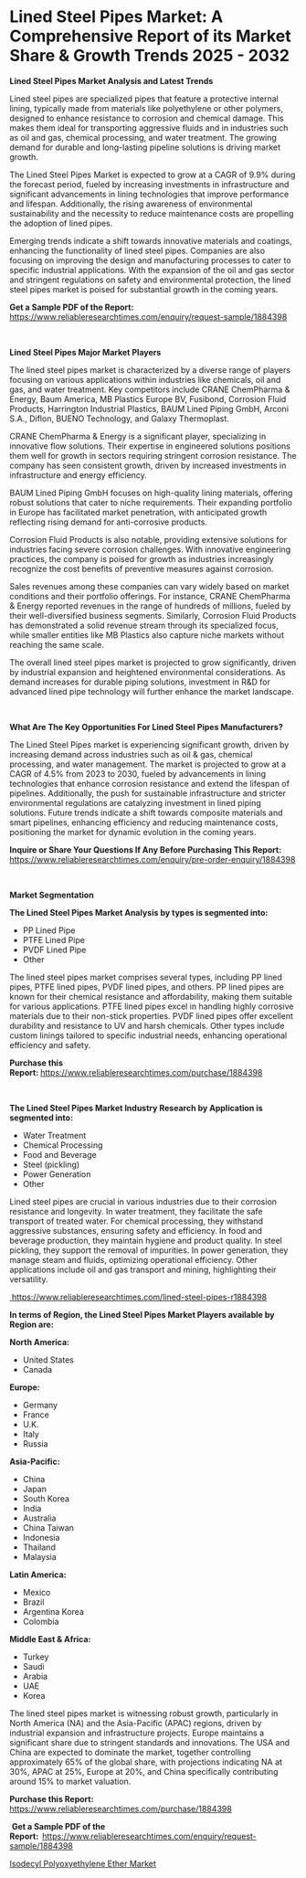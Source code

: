 <p><h1>Lined Steel Pipes Market: A Comprehensive Report of its Market Share & Growth Trends 2025 - 2032</h1></p><p><strong>Lined Steel Pipes Market Analysis and Latest Trends</strong></p>
<p><p>Lined steel pipes are specialized pipes that feature a protective internal lining, typically made from materials like polyethylene or other polymers, designed to enhance resistance to corrosion and chemical damage. This makes them ideal for transporting aggressive fluids and in industries such as oil and gas, chemical processing, and water treatment. The growing demand for durable and long-lasting pipeline solutions is driving market growth.</p><p>The Lined Steel Pipes Market is expected to grow at a CAGR of 9.9% during the forecast period, fueled by increasing investments in infrastructure and significant advancements in lining technologies that improve performance and lifespan. Additionally, the rising awareness of environmental sustainability and the necessity to reduce maintenance costs are propelling the adoption of lined pipes. </p><p>Emerging trends indicate a shift towards innovative materials and coatings, enhancing the functionality of lined steel pipes. Companies are also focusing on improving the design and manufacturing processes to cater to specific industrial applications. With the expansion of the oil and gas sector and stringent regulations on safety and environmental protection, the lined steel pipes market is poised for substantial growth in the coming years.</p></p>
<p><strong>Get a Sample PDF of the Report:&nbsp;</strong> <a href="https://www.reliableresearchtimes.com/enquiry/request-sample/1884398?utm_campaign=3031&utm_medium=2&utm_source=Github&utm_content=ia&utm_term=03042025&utm_id=lined-steel-pipes">https://www.reliableresearchtimes.com/enquiry/request-sample/1884398</a></p>
<p>&nbsp;</p>
<p><strong>Lined Steel Pipes Major Market Players</strong></p>
<p><p>The lined steel pipes market is characterized by a diverse range of players focusing on various applications within industries like chemicals, oil and gas, and water treatment. Key competitors include CRANE ChemPharma & Energy, Baum America, MB Plastics Europe BV, Fusibond, Corrosion Fluid Products, Harrington Industrial Plastics, BAUM Lined Piping GmbH, Arconi S.A., Diflon, BUENO Technology, and Galaxy Thermoplast.</p><p>CRANE ChemPharma & Energy is a significant player, specializing in innovative flow solutions. Their expertise in engineered solutions positions them well for growth in sectors requiring stringent corrosion resistance. The company has seen consistent growth, driven by increased investments in infrastructure and energy efficiency.</p><p>BAUM Lined Piping GmbH focuses on high-quality lining materials, offering robust solutions that cater to niche requirements. Their expanding portfolio in Europe has facilitated market penetration, with anticipated growth reflecting rising demand for anti-corrosive products.</p><p>Corrosion Fluid Products is also notable, providing extensive solutions for industries facing severe corrosion challenges. With innovative engineering practices, the company is poised for growth as industries increasingly recognize the cost benefits of preventive measures against corrosion.</p><p>Sales revenues among these companies can vary widely based on market conditions and their portfolio offerings. For instance, CRANE ChemPharma & Energy reported revenues in the range of hundreds of millions, fueled by their well-diversified business segments. Similarly, Corrosion Fluid Products has demonstrated a solid revenue stream through its specialized focus, while smaller entities like MB Plastics also capture niche markets without reaching the same scale.</p><p>The overall lined steel pipes market is projected to grow significantly, driven by industrial expansion and heightened environmental considerations. As demand increases for durable piping solutions, investment in R&D for advanced lined pipe technology will further enhance the market landscape.</p></p>
<p>&nbsp;</p>
<p><strong>What Are The Key Opportunities For Lined Steel Pipes Manufacturers?</strong></p>
<p><p>The Lined Steel Pipes market is experiencing significant growth, driven by increasing demand across industries such as oil & gas, chemical processing, and water management. The market is projected to grow at a CAGR of 4.5% from 2023 to 2030, fueled by advancements in lining technologies that enhance corrosion resistance and extend the lifespan of pipelines. Additionally, the push for sustainable infrastructure and stricter environmental regulations are catalyzing investment in lined piping solutions. Future trends indicate a shift towards composite materials and smart pipelines, enhancing efficiency and reducing maintenance costs, positioning the market for dynamic evolution in the coming years.</p></p>
<p><strong>Inquire or Share Your Questions If Any Before Purchasing This Report:</strong> <a href="https://www.reliableresearchtimes.com/enquiry/pre-order-enquiry/1884398?utm_campaign=3031&utm_medium=2&utm_source=Github&utm_content=ia&utm_term=03042025&utm_id=lined-steel-pipes">https://www.reliableresearchtimes.com/enquiry/pre-order-enquiry/1884398</a></p>
<p>&nbsp;</p>
<p><strong>Market Segmentation</strong></p>
<p><strong>The Lined Steel Pipes Market Analysis by types is segmented into:</strong></p>
<p><ul><li>PP Lined Pipe</li><li>PTFE Lined Pipe</li><li>PVDF Lined Pipe</li><li>Other</li></ul></p>
<p><p>The lined steel pipes market comprises several types, including PP lined pipes, PTFE lined pipes, PVDF lined pipes, and others. PP lined pipes are known for their chemical resistance and affordability, making them suitable for various applications. PTFE lined pipes excel in handling highly corrosive materials due to their non-stick properties. PVDF lined pipes offer excellent durability and resistance to UV and harsh chemicals. Other types include custom linings tailored to specific industrial needs, enhancing operational efficiency and safety.</p></p>
<p><strong>Purchase this Report:&nbsp;</strong><a href="https://www.reliableresearchtimes.com/purchase/1884398?utm_campaign=3031&utm_medium=2&utm_source=Github&utm_content=ia&utm_term=03042025&utm_id=lined-steel-pipes">https://www.reliableresearchtimes.com/purchase/1884398</a></p>
<p>&nbsp;</p>
<p><strong>The Lined Steel Pipes Market Industry Research by Application is segmented into:</strong></p>
<p><ul><li>Water Treatment</li><li>Chemical Processing</li><li>Food and Beverage</li><li>Steel (pickling)</li><li>Power Generation</li><li>Other</li></ul></p>
<p><p>Lined steel pipes are crucial in various industries due to their corrosion resistance and longevity. In water treatment, they facilitate the safe transport of treated water. For chemical processing, they withstand aggressive substances, ensuring safety and efficiency. In food and beverage production, they maintain hygiene and product quality. In steel pickling, they support the removal of impurities. In power generation, they manage steam and fluids, optimizing operational efficiency. Other applications include oil and gas transport and mining, highlighting their versatility.</p></p>
<p><a href="https://www.reliableresearchtimes.com/lined-steel-pipes-r1884398?utm_campaign=3031&utm_medium=2&utm_source=Github&utm_content=ia&utm_term=03042025&utm_id=lined-steel-pipes">&nbsp;https://www.reliableresearchtimes.com/lined-steel-pipes-r1884398</a></p>
<p><strong>In terms of Region, the Lined Steel Pipes Market Players available by Region are:</strong></p>
<p>
    <p> <strong> North America: </strong>
        <ul>
            <li>United States</li>
            <li>Canada</li>
        </ul>
        </p> 
    <p> <strong> Europe: </strong>
        <ul>
            <li>Germany</li>
            <li>France</li>
            <li>U.K.</li>
            <li>Italy</li>
            <li>Russia</li>
        </ul>
        </p> 
    <p> <strong> Asia-Pacific: </strong>
        <ul>
            <li>China</li>
            <li>Japan</li>
            <li>South Korea</li>
            <li>India</li>
            <li>Australia</li>
            <li>China Taiwan</li>
            <li>Indonesia</li>
            <li>Thailand</li>
            <li>Malaysia</li>
        </ul>
        </p> 
    <p> <strong> Latin America: </strong>
        <ul>
            <li>Mexico</li>
            <li>Brazil</li>
            <li>Argentina Korea</li>
            <li>Colombia</li>
        </ul>
        </p> 
    <p> <strong> Middle East & Africa: </strong>
        <ul>
            <li>Turkey</li>
            <li>Saudi</li>
            <li>Arabia</li>
            <li>UAE</li>
            <li>Korea</li>
        </ul>
    </p>
    </p>
<p><p>The lined steel pipes market is witnessing robust growth, particularly in North America (NA) and the Asia-Pacific (APAC) regions, driven by industrial expansion and infrastructure projects. Europe maintains a significant share due to stringent standards and innovations. The USA and China are expected to dominate the market, together controlling approximately 65% of the global share, with projections indicating NA at 30%, APAC at 25%, Europe at 20%, and China specifically contributing around 15% to market valuation.</p></p>
<p><strong>Purchase this Report: </strong><a href="https://www.reliableresearchtimes.com/purchase/1884398?utm_campaign=3031&utm_medium=2&utm_source=Github&utm_content=ia&utm_term=03042025&utm_id=lined-steel-pipes">https://www.reliableresearchtimes.com/purchase/1884398</a></p>
<p>&nbsp;<strong>Get a Sample PDF of the Report:&nbsp;&nbsp;</strong><a href="https://www.reliableresearchtimes.com/enquiry/request-sample/1884398?utm_campaign=3031&utm_medium=2&utm_source=Github&utm_content=ia&utm_term=03042025&utm_id=lined-steel-pipes">https://www.reliableresearchtimes.com/enquiry/request-sample/1884398</a></p>
<p><strong></strong></p>
<p><p><a href="https://github.com/akrachveslov/Market-Research-Report-List-1/blob/main/isodecyl-polyoxyethylene-ether-market.md?utm_campaign=3031&utm_medium=2&utm_source=Github&utm_content=ia&utm_term=03042025&utm_id=lined-steel-pipes">Isodecyl Polyoxyethylene Ether Market</a></p></p>